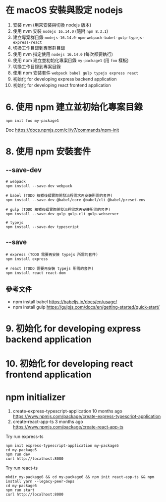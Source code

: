 # 在 macOS 安裝與設定 nodejs

 1. 安裝 nvm (用來安裝與切換 nodejs 版本)
 2. 使用 nvm 安裝 `nodejs 16.14.0` (隨附 `npm 8.3.1`)
 3. 建立專案群目錄 `nodejs-16.14.0-npm-webpack-babel-gulp-typejs-express-react`
 4. 切換工作目錄到專案群目錄
 5. 使用 nvm 指定使用 `nodejs 16.14.0` (每次都要執行)
 6. 使用 npm 建立並初始化專案目錄 `my-package1` (用 `foo` 樣板)
 7. 切換工作目錄到專案目錄
 8. 使用 npm 安裝套件 `webpack babel gulp typejs express react`
 9. 初始化 for developing express backend application
10. 初始化 for developing react frontend application

# 6. 使用 npm 建立並初始化專案目錄

```
npm init foo my-package1
```

Doc https://docs.npmjs.com/cli/v7/commands/npm-init

# 8. 使用 npm 安裝套件

## --save-dev

```
# webpack
npm install --save-dev webpack

# babel (TODO 根據後續實際開發流程需求再安裝所需的套件)
npm install --save-dev @babel/core @babel/cli @babel/preset-env

# gulp (TODO 根據後續實際開發流程需求再安裝所需的套件)
npm install --save-dev gulp gulp-cli gulp-webserver

# typejs
npm install --save-dev typescript
```

## --save

```
# express (TODO 需要再安裝 typejs 所需的套件)
npm install express

# react (TODO 需要再安裝 typejs 所需的套件)
npm install react react-dom
```

## 參考文件

* npm install babel https://babeljs.io/docs/en/usage/
* npm install gulp https://gulpjs.com/docs/en/getting-started/quick-start/

# 9. 初始化 for developing express backend application

# 10. 初始化 for developing react frontend application

# npm initializer

1. create-express-typescript-application 10 months ago  https://www.npmjs.com/package/create-express-typescript-application
2. create-react-app-ts                   3 months ago   https://www.npmjs.com/package/create-react-app-ts

Try run express-ts

```
npm init express-typescript-application my-package5
cd my-package5
npm run dev
curl http://localhost:8080
```

Try run react-ts

```
mkdir my-package6 && cd my-package6 && npm init react-app-ts && npm install yarn --legacy-peer-deps
cd my-package6
npm run start
curl http://localhost:8080
```
